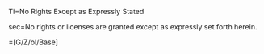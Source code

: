Ti=No Rights Except as Expressly Stated

sec=No rights or licenses are granted except as expressly set forth herein.
 
=[G/Z/ol/Base]
